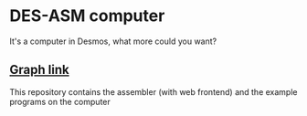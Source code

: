 # DES-ASM computer
It's a computer in Desmos, what more could you want?

## [Graph link](https://www.desmos.com/calculator/ntq33s7o7c?simulationFPS=1)

This repository contains the assembler (with web frontend) and the example programs on the computer
